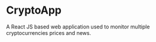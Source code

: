 # CryptoApp
A React JS based web application used to monitor multiple cryptocurrencies prices and news.
